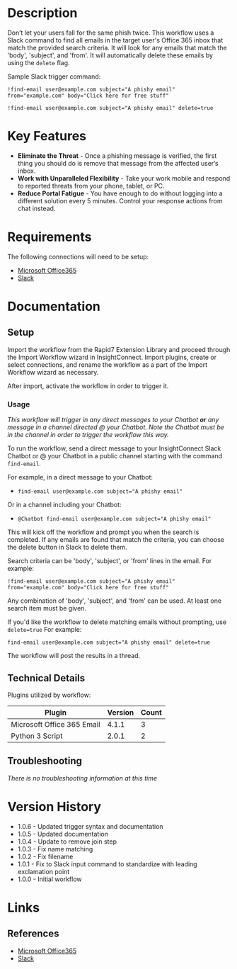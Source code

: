 # Description

Don’t let your users fall for the same phish twice. This workflow uses a Slack command to find all emails in the target user's Office 365 inbox that match the provided search criteria. It will look for any emails that match the 'body', 'subject', and 'from'. It will automatically delete these emails by using the `delete` flag.

Sample Slack trigger command:

`!find-email user@example.com subject="A phishy email" from="example.com" body="Click here for free stuff" `

`!find-email user@example.com subject="A phishy email" delete=true`


# Key Features

* **Eliminate the Threat** - Once a phishing message is verified, the first thing you should do is remove that message from the affected user’s inbox. 
* **Work with Unparalleled Flexibility** - Take your work mobile and respond to reported threats from your phone, tablet, or PC.
* **Reduce Portal Fatigue** - You have enough to do without logging into a different solution every 5 minutes. Control your response actions from chat instead.

# Requirements

The following connections will need to be setup: 

* [Microsoft Office365](https://insightconnect.help.rapid7.com/docs/office365)
* [Slack](https://insightconnect.help.rapid7.com/docs/configure-slack-for-chatops)

# Documentation

## Setup

Import the workflow from the Rapid7 Extension Library and proceed through the Import Workflow wizard in InsightConnect. Import plugins, create or select connections, and rename the workflow as a part of the Import Workflow wizard as necessary.

After import, activate the workflow in order to trigger it.

### Usage

*This workflow will trigger in any direct messages to your Chatbot **or** any message in a channel directed @ your Chatbot. Note the Chatbot must be in the channel in order to trigger the workflow this way.*

To run the workflow, send a direct message to your InsightConnect Slack Chatbot or @ your Chatbot in a public channel starting with the command `find-email`.

For example, in a direct message to your Chatbot:
* `find-email user@example.com subject="A phishy email"`

Or in a channel including your Chatbot:
* `@Chatbot find-email user@example.com subject="A phishy email"`

This will kick off the workflow and prompt you when the search is completed. If any emails are found that match the criteria, you can choose the delete button in Slack to delete them.

Search criteria can be 'body', 'subject', or 'from' lines in the email. For example:

`!find-email user@example.com subject="A phishy email" from="example.com" body="Click here for free stuff" `

Any combination of 'body', 'subject', and 'from' can be used. At least one search item must be given.

If you'd like the workflow to delete matching emails without prompting, use `delete=true` For example:

`find-email user@example.com subject="A phishy email" delete=true`

The workflow will post the results in a thread.

## Technical Details

Plugins utilized by workflow:

|Plugin|Version|Count|
|----|----|--------|
|Microsoft Office 365 Email|4.1.1|3|
|Python 3 Script|2.0.1|2|

## Troubleshooting

_There is no troubleshooting information at this time_

# Version History

* 1.0.6 - Updated trigger syntax and documentation
* 1.0.5 - Updated documentation
* 1.0.4 - Update to remove join step
* 1.0.3 - Fix name matching
* 1.0.2 - Fix filename
* 1.0.1 - Fix to Slack input command to standardize with leading exclamation point
* 1.0.0 - Initial workflow

# Links

## References

* [Microsoft Office365](https://www.office.com)
* [Slack](https://slack.com/)
